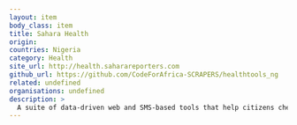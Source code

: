 ```yaml
---
layout: item
body_class: item
title: Sahara Health
origin: 
countries: Nigeria
category: Health
site_url: http://health.saharareporters.com
github_url: https://github.com/CodeForAfrica-SCRAPERS/healthtools_ng
related: undefined
organisations: undefined
description: >
  A suite of data-driven web and SMS-based tools that help citizens check medicine prices and availability of hospital services, to whether their doctor is a registered to practice.
---
```


